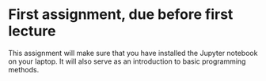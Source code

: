 # First assignment, due before first lecture

This assignment will make sure that you have installed the Jupyter notebook on your laptop. It will also serve as an introduction to basic programming methods.
